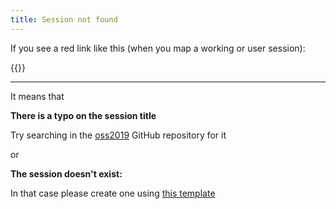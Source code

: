 ```yaml
---
title: Session not found
---
```


If you see a red link like this (when you map a working or user session):

{{<img-border src="https://user-images.githubusercontent.com/656739/38472235-fc1ccd02-3b74-11e8-9935-fe4ec7a060b0.png"
       width="300"
       border="1px solid" >}}


-----
It means that

**There is a typo on the session title**

Try searching in the [oss2019](https://github.com/OpenSecuritySummit/oss2019) GitHub repository for it

or

**The session doesn't exist:**

In that case please create one using [this template](https://github.com/OpenSecuritySummit/oss2020/blob/master/content/working-sessions/_template.md)
